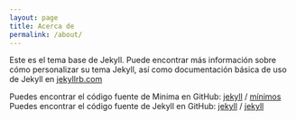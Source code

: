 ```yaml
---
layout: page
title: Acerca de
permalink: /about/
---
```


Este es el tema base de Jekyll. Puede encontrar más información sobre cómo personalizar su tema Jekyll, así como documentación básica de uso de Jekyll en [jekyllrb.com](https://jekyllrb.com/)

Puedes encontrar el código fuente de Minima en GitHub:
[jekyll][organización-jekyll] /
[mínimos](https://github.com/jekyll/minima)
Puedes encontrar el código fuente de Jekyll en GitHub:
[jekyll][organización-jekyll] /
[jekyll](https://github.com/jekyll/jekyll)


[organización-jekyll]: https://github.com/jekyll